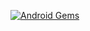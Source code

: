 [![Android Gems](http://www.android-gems.com/badge/zzz40500/AndroidSweetSheet.svg?branch=master)](http://www.android-gems.com/lib/zzz40500/AndroidSweetSheet)

